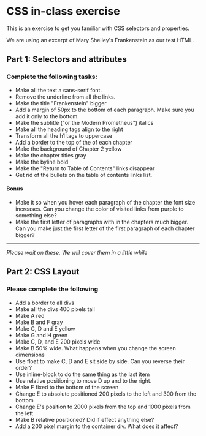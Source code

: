 # CSS in-class exercise

This is an exercise to get you familiar with CSS selectors and properties. 

We are using an excerpt of Mary Shelley's Frankenstein as our test HTML.

## Part 1: Selectors and attributes

### Complete the following tasks:

* Make all the text a sans-serif font.
* Remove the underline from all the links.
* Make the title "Frankenstein" bigger
* Add a margin of 50px to the bottom of each paragraph. Make sure you add it only to the bottom.
* Make the subtitle ("or the Modern Prometheus") italics
* Make all the heading tags align to the right
* Transform all the h1 tags to uppercase
* Add a border to the top of the of each chapter
* Make the background of Chapter 2 yellow
* Make the chapter titles gray
* Make the byline bold
* Make the "Return to Table of Contents" links disappear
* Get rid of the bullets on the table of contents links list.

#### Bonus
* Make it so when you hover each paragraph of the chapter the font size increases. Can you change the color of visited links from purple to something else?
* Make the first letter of paragraphs with in the chapters much bigger. Can you make just the first letter of the first paragraph of each chapter bigger?

---

*Please wait on these. We will cover them in a little while*

## Part 2: CSS Layout

### Please complete the following

* Add a border to all divs
* Make all the divs 400 pixels tall
* Make A red
* Make B and F gray
* Make C, D and E yellow
* Make G and H green
* Make C, D, and E 200 pixels wide
* Make B 50% wide. What happens when you change the screen dimensions
* Use float to make C, D and E sit side by side. Can you reverse their order?
* Use inline-block to do the same thing as the last item
* Use relative positioning to move D up and to the right.
* Make F fixed to the bottom of the screen
* Change E to absolute positioned 200 pixels to the left and 300 from the bottom
* Change E's position to 2000 pixels from the top and 1000 pixels from the left
* Make B relative positioned? Did if effect anything else?
* Add a 200 pixel margin to the container div. What does it affect?
